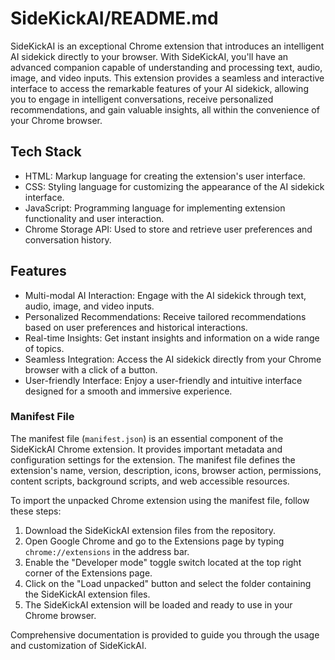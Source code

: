 # SideKickAI/README.md

SideKickAI is an exceptional Chrome extension that introduces an intelligent AI sidekick directly to your browser. With SideKickAI, you'll have an advanced companion capable of understanding and processing text, audio, image, and video inputs. This extension provides a seamless and interactive interface to access the remarkable features of your AI sidekick, allowing you to engage in intelligent conversations, receive personalized recommendations, and gain valuable insights, all within the convenience of your Chrome browser.

## Tech Stack

- HTML: Markup language for creating the extension's user interface.
- CSS: Styling language for customizing the appearance of the AI sidekick interface.
- JavaScript: Programming language for implementing extension functionality and user interaction.
- Chrome Storage API: Used to store and retrieve user preferences and conversation history.

## Features

- Multi-modal AI Interaction: Engage with the AI sidekick through text, audio, image, and video inputs.
- Personalized Recommendations: Receive tailored recommendations based on user preferences and historical interactions.
- Real-time Insights: Get instant insights and information on a wide range of topics.
- Seamless Integration: Access the AI sidekick directly from your Chrome browser with a click of a button.
- User-friendly Interface: Enjoy a user-friendly and intuitive interface designed for a smooth and immersive experience.

### Manifest File

The manifest file (`manifest.json`) is an essential component of the SideKickAI Chrome extension. It provides important metadata and configuration settings for the extension. The manifest file defines the extension's name, version, description, icons, browser action, permissions, content scripts, background scripts, and web accessible resources.

To import the unpacked Chrome extension using the manifest file, follow these steps:

1. Download the SideKickAI extension files from the repository.
2. Open Google Chrome and go to the Extensions page by typing `chrome://extensions` in the address bar.
3. Enable the "Developer mode" toggle switch located at the top right corner of the Extensions page.
4. Click on the "Load unpacked" button and select the folder containing the SideKickAI extension files.
5. The SideKickAI extension will be loaded and ready to use in your Chrome browser.

Comprehensive documentation is provided to guide you through the usage and customization of SideKickAI.